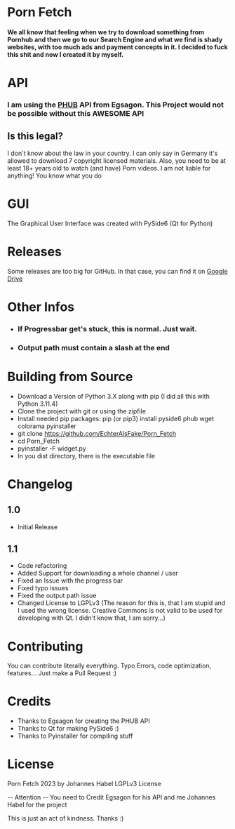 # Porn Fetch

#### We all know that feeling when we try to download something from Pornhub and then we go to our Search Engine and what we find is shady websites, with too much ads and payment concepts in it. I decided to fuck this shit and now I created it by myself.

# API

### I am using the [PHUB](https://github.com/Egsagon/PHUB) API from Egsagon. This Project would not be possible without this AWESOME API

## Is this legal? 

I don't know about the law in your country. I can only say in Germany it's allowed to download 7 copyright licensed materials.
Also, you need to be at least 18+ years old to watch (and have) Porn videos. I am not liable for anything! You know what you do

# GUI

The Graphical User Interface was created with PySide6 (Qt for Python)
# Releases

Some releases are too big for GitHub. In that case, you can find it on [Google Drive](https://drive.google.com/drive/folders/1sGvhAO_qQB87AOfyVDWPJZluVettBwaj?usp=sharing)

# Other Infos

- ### If Progressbar get's stuck, this is normal. Just wait.
- ### Output path must contain a slash at the end

# Building from Source

- Download a Version of Python 3.X along with pip (I did all this with Python 3.11.4)
- Clone the project with git or using the zipfile
- Install needed pip packages: pip (or pip3) install pyside6 phub wget colorama pyinstaller
- git clone https://github.com/EchterAlsFake/Porn_Fetch
- cd Porn_Fetch
- pyinstaller -F widget.py
- In you dist directory, there is the executable file

# Changelog

## 1.0 

- Initial Release 

## 1.1

- Code refactoring
- Added Support for downloading a whole channel / user
- Fixed an Issue with the progress bar
- Fixed typo issues
- Fixed the output path issue
- Changed License to LGPLv3  (The reason for this is, that I am stupid and I used the wrong license. Creative Commons is not valid to be used for developing with Qt. I didn't know that, I am sorry...)


# Contributing

You can contribute literally everything. Typo Errors, code optimization, features... Just make a Pull Request :) <br>

# Credits

- Thanks to Egsagon for creating the PHUB API <br>
- Thanks to Qt for making PySide6 :) <br>
- Thanks to Pyinstaller for compiling stuff <br>

# License

Porn Fetch 2023 by Johannes Habel LGPLv3 License

-- Attention -- You need to Credit Egsagon for his API and me Johannes Habel for the project

This is just an act of kindness. Thanks :) 
